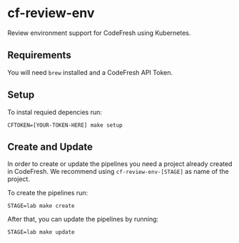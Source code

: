 cf-review-env
=============

Review environment support for CodeFresh using Kubernetes.

## Requirements

You will need `brew` installed and a CodeFresh API Token.

## Setup

To instal requied depencies run:

    CFTOKEN=[YOUR-TOKEN-HERE] make setup

## Create and Update

In order to create or update the pipelines you need a project already created in CodeFresh.
We recommend using `cf-review-env-[STAGE]` as name of the project.

To create the pipelines run:

    STAGE=lab make create

After that, you can update the pipelines by running:

    STAGE=lab make update
